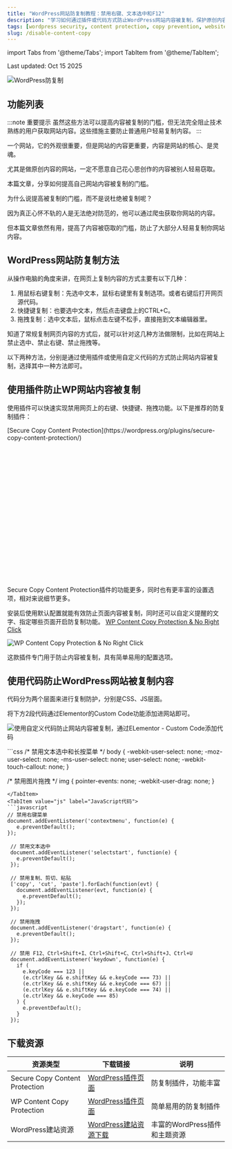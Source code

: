```yaml
---
title: "WordPress网站防复制教程：禁用右键、文本选中和F12"
description: "学习如何通过插件或代码方式防止WordPress网站内容被复制，保护原创内容不被窃取。"
tags: [wordpress security, content protection, copy prevention, website security]
slug: /disable-content-copy
---
```


import Tabs from '@theme/Tabs';
import TabItem from '@theme/TabItem';

<div class="time-stamp">Last updated: Oct 15 2025</div>

![WordPress防复制](https://website-custom.com/wp-content/uploads/2025/05/documents.webp)

## 功能列表

:::note 重要提示
虽然这些方法可以提高内容被复制的门槛，但无法完全阻止技术熟练的用户获取网站内容。这些措施主要防止普通用户轻易复制内容。
:::

一个网站，它的外观很重要，但是网站的内容更重要，内容是网站的核心、是灵魂。

尤其是做原创内容的网站，一定不愿意自己花心思创作的内容被别人轻易窃取。

本篇文章，分享如何提高自己网站内容被复制的门槛。

为什么说提高被复制的门槛，而不是说杜绝被复制呢？

因为真正心怀不轨的人是无法绝对防范的，他可以通过爬虫获取你网站的内容。

但本篇文章依然有用，提高了内容被窃取的门槛，防止了大部分人轻易复制你网站内容。

## WordPress网站防复制方法

从操作电脑的角度来讲，在网页上复制内容的方式主要有以下几种：

1. 用鼠标右键复制：先选中文本，鼠标右键里有复制选项。或者右键后打开网页源代码。
2. 快捷键复制：也要选中文本，然后点击键盘上的CTRL+C。
3. 拖拽复制：选中文本后，鼠标点击左键不松手，直接拖到文本编辑器里。

知道了常规复制网页内容的方式后，就可以针对这几种方法做限制，比如在网站上禁止选中、禁止右键、禁止拖拽等。

以下两种方法，分别是通过使用插件或使用自定义代码的方式防止网站内容被复制，选择其中一种方法即可。

## 使用插件防止WP网站内容被复制

使用插件可以快速实现禁用网页上的右键、快捷键、拖拽功能。以下是推荐的防复制插件：

<Tabs>
<TabItem value="securecopy" label="Secure Copy Content Protection" default>
[Secure Copy Content Protection](https://wordpress.org/plugins/secure-copy-content-protection/)

![Secure Copy Content Protection](data:image/svg+xml,%3Csvg%20xmlns='http://www.w3.org/2000/svg'%20width='564'%20height='340'%20viewBox='0%200%20564%20340'%3E%3C/svg%3E)

Secure Copy Content Protection插件的功能更多，同时也有更丰富的设置选项，相对来说细节更多。

安装后使用默认配置就能有效防止页面内容被复制，同时还可以自定义提醒的文字、指定哪些页面开启防复制功能。
</TabItem>
<TabItem value="wpcopyprotector" label="WP Content Copy Protection">
[WP Content Copy Protection & No Right Click](https://wordpress.org/plugins/wp-content-copy-protector/)

![WP Content Copy Protection & No Right Click](data:image.svg+xml,%3Csvg%20xmlns='http://www.w3.org/2000/svg'%20width='565'%20height='343'%20viewBox='0%200%20565%20343'%3E%3C/svg%3E)

这款插件专门用于防止内容被复制，具有简单易用的配置选项。
</TabItem>
</Tabs>

## 使用代码防止WordPress网站被复制内容

代码分为两个层面来进行复制防护，分别是CSS、JS层面。

将下方2段代码通过Elementor的Custom Code功能添加进网站即可。

![使用自定义代码防止网站内容被复制，通过ELementor - Custom Code添加代码](data:image.svg+xml,%3Csvg%20xmlns='http://www.w3.org/2000/svg'%20width='800'%20height='774'%20viewBox='0%200%20800%20774'%3E%3C/svg%3E)

<Tabs>
<TabItem value="css" label="CSS代码" default>
```css
/* 禁用文本选中和长按菜单 */
body {
 -webkit-user-select: none;
  -moz-user-select: none;
  -ms-user-select: none;
  user-select: none; 
  -webkit-touch-callout: none; 
}

/* 禁用图片拖拽 */
img {
  pointer-events: none;
  -webkit-user-drag: none;
}
```
</TabItem>
<TabItem value="js" label="JavaScript代码">
```javascript
// 禁用右键菜单
document.addEventListener('contextmenu', function(e) {
   e.preventDefault();
});

 // 禁用文本选中
 document.addEventListener('selectstart', function(e) {
   e.preventDefault();
 });

 // 禁用复制、剪切、粘贴
 ['copy', 'cut', 'paste'].forEach(function(evt) {
   document.addEventListener(evt, function(e) {
     e.preventDefault();
   });
 });

 // 禁用拖拽
 document.addEventListener('dragstart', function(e) {
   e.preventDefault();
 });

 // 禁用 F12、Ctrl+Shift+I、Ctrl+Shift+C、Ctrl+Shift+J、Ctrl+U
 document.addEventListener('keydown', function(e) {
   if (
     e.keyCode === 123 ||
     (e.ctrlKey && e.shiftKey && e.keyCode === 73) ||
     (e.ctrlKey && e.shiftKey && e.keyCode === 67) ||
     (e.ctrlKey && e.shiftKey && e.keyCode === 74) ||
     (e.ctrlKey && e.keyCode === 85)
   ) {
     e.preventDefault();
   }
 });
```
</TabItem>
</Tabs>

## 下载资源

| 资源类型 | 下载链接 | 说明 |
|---------|----------|------|
| Secure Copy Content Protection | [WordPress插件页面](https://wordpress.org/plugins/secure-copy-content-protection/) | 防复制插件，功能丰富 |
| WP Content Copy Protection | [WordPress插件页面](https://wordpress.org/plugins/wp-content-copy-protector/) | 简单易用的防复制插件 |
| WordPress建站资源 | [WordPress建站资源下载](https://website-custom.com/resources/) | 丰富的WordPress插件和主题资源 |
